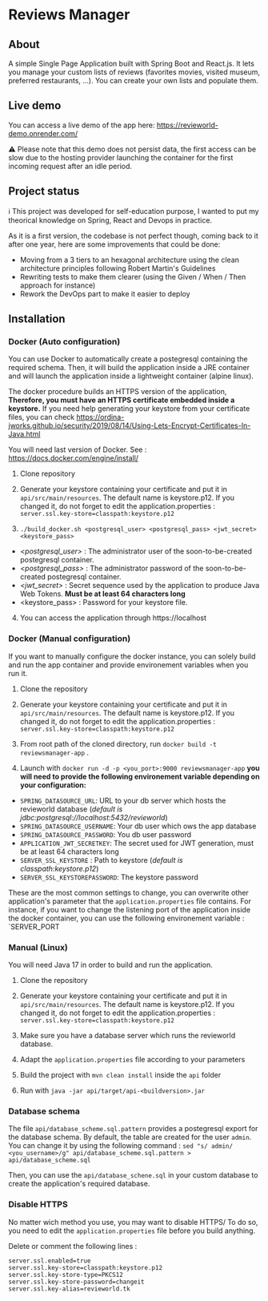 # Reviews Manager

## About

A simple Single Page Application built with Spring Boot and React.js. It lets you manage your custom lists of reviews (favorites movies, visited museum, preferred restaurants, ...). You can create your own lists and populate them.

## Live demo

You can access a live demo of the app here: https://revieworld-demo.onrender.com/

⚠️ Please note that this demo does not persist data, the first access can be slow due to the hosting provider launching the container for the first incoming request after an idle period.

## Project status

ℹ️ This project was developed for self-education purpose, I wanted to put my theorical knowledge on Spring, React and Devops in practice.

As it is a first version, the codebase is not perfect though, coming back to it after one year, here are some improvements that could be done:

- Moving from a 3 tiers to an hexagonal architecture using the clean architecture principles following Robert Martin's Guidelines
- Rewriting tests to make them clearer (using the Given / When / Then approach for instance)
- Rework the DevOps part to make it easier to deploy


## Installation

### Docker (Auto configuration)

You can use Docker to automatically create a postegresql containing the required schema. Then, it will build the application inside a JRE container and will launch the application inside a lightweight container (alpine linux).

The docker procedure builds an HTTPS version of the application, **Therefore, you must have an HTTPS certificate embedded inside a keystore.** If you need help generating your keystore from your certificate files, you can check https://ordina-jworks.github.io/security/2019/08/14/Using-Lets-Encrypt-Certificates-In-Java.html


You will need last version of Docker.
See : https://docs.docker.com/engine/install/

1) Clone repository


2) Generate your keystore containing your certificate and put it in `api/src/main/resources`. The default name is keystore.p12. If you changed it, do not forget to edit the application.properties : `server.ssl.key-store=classpath:keystore.p12`


3) `./build_docker.sh <postgresql_user> <postgresql_pass> <jwt_secret> <keystore_pass>`
* *<postgresql_user>* : The administrator user of the soon-to-be-created postegresql container.
* *<postgresql_pass>* : The administrator password of the soon-to-be-created postegresql container.
* *<jwt_secret>* : Secret sequence used by the application to produce Java Web Tokens. **Must be at least 64 characters long**
* <keystore_pass> : Password for your keystore file.


4) You can access the application through https://localhost 


### Docker (Manual configuration)

If you want to manually configure the docker instance, you can solely build and run the app container and provide environement variables when you run it.

1) Clone the repository


2) Generate your keystore containing your certificate and put it in `api/src/main/resources`. The default name is keystore.p12. If you changed it, do not forget to edit the application.properties : `server.ssl.key-store=classpath:keystore.p12`


3) From root path of the cloned directory, run `docker build -t reviewsmanager-app` .


4) Launch with `docker run -d -p <you_port>:9000 reviewsmanager-app` **you will need to provide the following environement variable depending on your configuration:**

-  `SPRING_DATASOURCE_URL`: URL to your db server which hosts the revieworld database (*default is jdbc:postgresql://localhost:5432/revieworld*)
-  `SPRING_DATASOURCE_USERNAME`: Your db user which ows the app database
-  `SPRING_DATASOURCE_PASSWORD`: You db user password
-  `APPLICATION_JWT_SECRETKEY`: The secret used for JWT generation, must be at least 64 characters long
-  `SERVER_SSL_KEYSTORE` : Path to keystore (*default is classpath:keystore.p12*)
-  `SERVER_SSL_KEYSTOREPASSWORD`: The keystore password

These are the most common settings to change, you can overwrite other application's parameter that the `application.properties` file contains. For instance, if you want to change the listening port of the application inside the docker container, you can use the following environement variable : `SERVER_PORT

### Manual (Linux)

You will need Java 17 in order to build and run the application.

1) Clone the repository


2) Generate your keystore containing your certificate and put it in `api/src/main/resources`. The default name is keystore.p12. If you changed it, do not forget to edit the application.properties : `server.ssl.key-store=classpath:keystore.p12`


3) Make sure you have a database server which runs the revieworld database.


4) Adapt the `application.properties` file according to your parameters



4) Build the project with `mvn clean install` inside the `api` folder


5) Run with `java -jar api/target/api-<buildversion>.jar`


### Database schema

The file `api/database_scheme.sql.pattern` provides a postegresql export for the database schema.
By default, the table are created for the user `admin`. You can change it by using the following command : `sed "s/ admin/ <you_username>/g" api/database_scheme.sql.pattern > api/database_scheme.sql`

Then, you can use the `api/database_schene.sql` in your custom database to create the application's required database.


### Disable HTTPS

No matter wich method you use, you may want to disable HTTPS/ To do so, you need to edit the `application.properties` file before you build anything.

Delete or comment the following lines :
```
server.ssl.enabled=true
server.ssl.key-store=classpath:keystore.p12
server.ssl.key-store-type=PKCS12
server.ssl.key-store-password=changeit
server.ssl.key-alias=revieworld.tk
```
